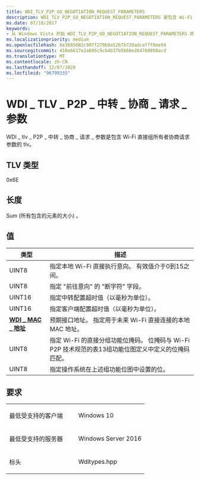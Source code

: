 ```yaml
---
title: WDI_TLV_P2P_GO_NEGOTIATION_REQUEST_PARAMETERS
description: WDI_TLV_P2P_GO_NEGOTIATION_REQUEST_PARAMETERS 是包含 Wi-Fi 直接组所有者协商请求参数的 TLV。
ms.date: 07/18/2017
keywords:
- 从 Windows Vista 开始 WDI_TLV_P2P_GO_NEGOTIATION_REQUEST_PARAMETERS 网络驱动程序
ms.localizationpriority: medium
ms.openlocfilehash: 6e3685682c907f279b9a5267b720adcafff0ee94
ms.sourcegitcommit: 418e6617e2a695c9cb4b37b5b60e264760858acd
ms.translationtype: MT
ms.contentlocale: zh-CN
ms.lasthandoff: 12/07/2020
ms.locfileid: "96799335"
---
```

# <a name="wdi_tlv_p2p_go_negotiation_request_parameters"></a>WDI \_ TLV \_ P2P \_ 中转 \_ 协商 \_ 请求 \_ 参数


WDI \_ tlv \_ P2P \_ 中转 \_ 协商 \_ 请求 \_ 参数是包含 Wi-Fi 直接组所有者协商请求参数的 tlv。

## <a name="tlv-type"></a>TLV 类型


0x6E

## <a name="length"></a>长度


Sum (所有包含的元素的大小) 。

## <a name="values"></a>值


| 类型                                              | 描述                                                                                                                                                                     |
|---------------------------------------------------|---------------------------------------------------------------------------------------------------------------------------------------------------------------------------------|
| UINT8                                             | 指定本地 Wi-Fi 直接执行意向。 有效值介于0到15之间。                                                                                                  |
| UINT8                                             | 指定 "前往意向" 的 "断字符" 字段。                                                                                                                                   |
| UINT16                                            | 指定中转配置超时值（以毫秒为单位）。                                                                                                                         |
| UINT16                                            | 指定客户端配置超时值（以毫秒为单位）。                                                                                                                     |
| [**WDI \_ MAC \_ 地址**](/windows-hardware/drivers/ddi/dot11wdi/ns-dot11wdi-_wdi_mac_address) | 预期接口地址。 指定用于未来 Wi-Fi 直接连接的本地 MAC 地址。                                                                                |
| UINT8                                             | 指定 Wi-Fi 的直接分组功能位掩码。 位掩码与 Wi-Fi P2P 技术规范的表13组功能位图定义中定义的位掩码匹配。 |
| UINT8                                             | 指定操作系统在上述组功能位图中设置的位。                                                                                            |

 

<a name="requirements"></a>要求
------------

<table>
<colgroup>
<col width="50%" />
<col width="50%" />
</colgroup>
<tbody>
<tr class="odd">
<td><p>最低受支持的客户端</p></td>
<td><p>Windows 10</p></td>
</tr>
<tr class="even">
<td><p>最低受支持的服务器</p></td>
<td><p>Windows Server 2016</p></td>
</tr>
<tr class="odd">
<td><p>标头</p></td>
<td>Wditypes.hpp</td>
</tr>
</tbody>
</table>

 

